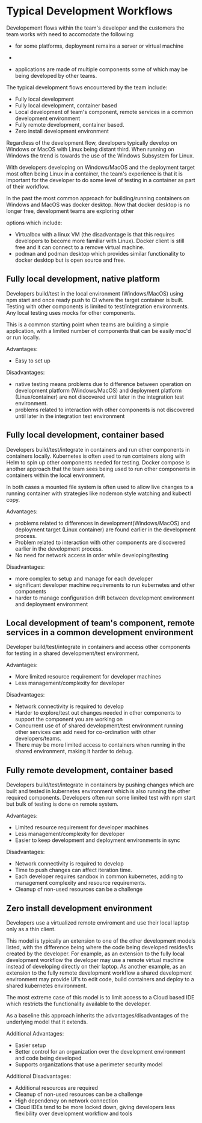 ﻿# Typical Development Workflows

Developement flows within the team's developer and the customers the team works
with need to accomodate the following:

* for some platforms, deployment remains a server or virtual machine
* ```
* applications are made of multiple components some of which may be being developed
  by other teams.

The typical development flows encountered by the team include:

* Fully local development
* Fully local development, container based
* Local development of team's component, remote services in a common development environment
* Fully remote development, container based.
* Zero install development environment

Regardless of the development flow, developers typically develop on Windows or MacOS with Linux being
distant third. When running on Windows the trend is towards the use of the Windows Subsystem for Linux.

With developers developing on Windows/MacOS and the deployment target most often being Linux in
a container, the team's experience is that it is important for the developer to do some level of
testing in a container as part of their workflow.

In the past the most common approach for building/running containers on Windows and MacOS
was docker desktop. Now that docker desktop is no longer free, development teams are exploring other

options which include:
* Virtualbox with a linux VM (the disadvantage is that this requires developers to become more
  familiar with Linux). Docker client is still free and it can connect to a remove virtual
  machine.
* podman and podman desktop which provides similar functionality to docker desktop but is
  open source and free.

## Fully local development, native platform

Developers build/test in the local environment (Windows/MacOS) using npm start and once
ready push to CI where the target container is built. Testing with other components
is limited to test/integration environments. Any local testing uses mocks for other components.

This is a common starting point when teams are building a simple application, with a limited
number of components that can be easily moc'd or run locally.

Advantages:
* Easy to set up

Disadvantages:
* native testing means problems due to difference between operation on development
  platform (Windows/MacOS) and deployment platform (Linux/container) are not
  discovered until later in the integration test environment.
* problems related to interaction with other components is not discovered until later
  in the integration test environment

## Fully local development, container based

Developers build/test/integrate in containers and run other components in containers
locally. Kubernetes is often used to run containers along with Helm to spin up other
components needed for testing. Docker compose is another approach that the team 
sees being used to run other components in containers within the local environment.

In both cases a mounted file system is often used to allow live
changes to a running container with strategies like nodemon style watching and
kubectl copy.

Advantages:
* problems related to differences in development(Windows/MacOS) and deployment 
  target (Linux container) are found earlier in the development process.
* Problem related to interaction with other components are discovered earlier
  in the development process.
* No need for network access in order while developing/testing 

Disadvantages:
* more complex to setup and manage for each developer
* significant developer machine requirements to run kubernetes and other components
* harder to manage configuration drift between development environment and
  deployment environment

## Local development of team's component, remote services in a common development environment

Developer build/test/integrate in containers and access other components for
testing in a shared development/test environment. 

Advantages:
* More limited resource requirement for developer machines
* Less management/complexity for developer

Disadvantages:
* Network connectivity is required to develop
* Harder to explore/test out changes needed in other components to support
  the component you are working on
* Concurrent use of of shared development/test environment running other
  services can add need for co-ordination with other developers/teams. 
* There may be more limited access to containers when running in the
  shared environment, making it harder to debug.

## Fully remote development, container based

Developers build/test/integrate in containers by pushing changes which are built and
tested in kubernetes environment which is also running the other required components.
Developers often run some limited test with npm start but bulk of testing is done
on remote system.

Advantages:
* Limited resource requirement for developer machines
* Less management/complexity for developer
* Easier to keep development and deployment environments in sync

Disadvantages:
* Network connectivity is required to develop
* Time to push changes can affect iteration time.
* Each developer requires sandbox in common kubernetes, adding to management
  complexity and resource requirements.
* Cleanup of non-used resources can be a challenge
  
## Zero install development environment

Developers use a virtualized remote enviroment and use their local laptop
only as a thin client.

This model is typically an extension to one of the other
development models listed, with the difference being where the code being
developed resides/is created by the developer. For example, as an extension
to the fully local development workflow the developer may use a
remote virtual machine instead of developing directly on their laptop.
As another example, as an extension to the fully remote development workflow a
shared development environment may provide UI's to edit code, build
containers and deploy to a shared kubernetes environment.

The most extreme case of this model is to limit access to a Cloud based IDE
which restricts the functionality available to the developer.

As a baseline this approach inherits the advantages/disadvantages of
the underlying model that it extends.

Additional Advantages:
* Easier setup
* Better control for an organization over the development environment
  and code being developed
* Supports organizations that use a perimeter security model

Additional Disadvantages:
* Additional resources are required
* Cleanup of non-used resources can be a challenge
* High dependency on network connection
* Cloud IDEs tend to be more locked down, giving developers less
  flexibility over development workflow and tools
